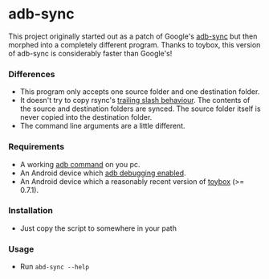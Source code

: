 # adb-sync
This project originally started out as a patch of Google's [adb-sync](https://github.com/google/adb-sync/) but then morphed into a completely different program. Thanks to toybox, this version of adb-sync is considerably faster than Google's!

### Differences
* This program only accepts one source folder and one destination folder.
* It doesn't try to copy rsync's [trailing slash behaviour](https://serverfault.com/questions/529287/rsync-creates-a-directory-with-the-same-name-inside-of-destination-directory). The contents of the source and destination folders are synced. The source folder itself is never copied into the destination folder.
* The command line arguments are a little different.

### Requirements
* A working [adb command](https://www.xda-developers.com/install-adb-windows-macos-linux/) on you pc.
* An Android device which [adb debugging enabled](https://developer.android.com/studio/debug/dev-options).
* An Android device which a reasonably recent version of [toybox](https://github.com/landley/toybox) (>= 0.7.1).

### Installation
* Just copy the script to somewhere in your path

### Usage
* Run `abd-sync --help`
